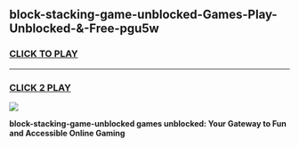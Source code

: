 
## block-stacking-game-unblocked-Games-Play-Unblocked-&-Free-pgu5w
<h3>
<a href="https://premium76.site?title=block-stacking-game-unblocked&ref=24A">CLICK TO PLAY</a></h3>
<hr>

<h3>
<a href="https://premium76.site?title=block-stacking-game-unblocked&ref=24A">CLICK 2 PLAY</a>
  
</h3>

<a href="https://premium76.site?title=block-stacking-game-unblocked&ref=24A"><img src="https://clearcache.store/games.png"></a>


**block-stacking-game-unblocked games unblocked: Your Gateway to Fun and Accessible Online Gaming**
